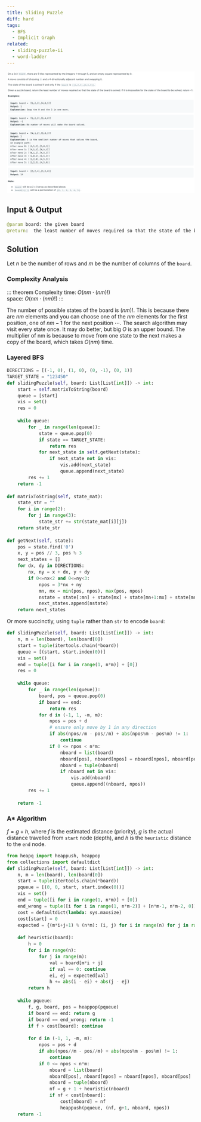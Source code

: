 ```yaml
---
title: Sliding Puzzle
diff: hard
tags:
  - BFS
  - Implicit Graph
related:
  - sliding-puzzle-ii
  - word-ladder
---
```


<img class="medium-zoom" src="/algo/sliding-puzzle.png" alt="https://leetcode.com/problems/sliding-puzzle">

## Input & Output

```py
@param board: the given board
@return:  the least number of moves required so that the state of the board is solved
```

## Solution

Let $n$ be the number of rows and $m$ be the number of columns of the `board`.

### Complexity Analysis

::: theorem Complexity
time: $O(nm \cdot (nm)!)$  
space: $O(nm \cdot (nm)!)$
:::

The number of possible states of the board is $(nm)!$. This is because there are $nm$ elements and you can choose one of the $nm$ elements for the first position, one of $nm-1$ for the next position $\cdots$.
The search algorithm may visit every state once. It may do better, but big $O$ is an upper bound.
The multiplier of nm is because to move from one state to the next makes a copy of the board, which takes $O(nm)$ time.

### Layered BFS

```py
DIRECTIONS = [(-1, 0), (1, 0), (0, -1), (0, 1)]
TARGET_STATE = "123450"
def slidingPuzzle(self, board: List[List[int]]) -> int:
    start = self.matrixToString(board)
    queue = [start]
    vis = set()
    res = 0

    while queue:
        for _ in range(len(queue)):
            state = queue.pop(0)
            if state == TARGET_STATE:
                return res
            for next_state in self.getNext(state):
                if next_state not in vis:
                    vis.add(next_state)
                    queue.append(next_state)
        res += 1
    return -1

def matrixToString(self, state_mat):
    state_str = ""
    for i in range(2):
        for j in range(3):
            state_str += str(state_mat[i][j])
    return state_str

def getNext(self, state):
    pos = state.find('0')
    x, y = pos // 3, pos % 3
    next_states = []
    for dx, dy in DIRECTIONS:
        nx, ny = x + dx, y + dy
        if 0<=nx<2 and 0<=ny<3:
            npos = 3*nx + ny
            mn, mx = min(pos, npos), max(pos, npos)
            nstate = state[:mn] + state[mx] + state[mn+1:mx] + state[mn] + state[mx+1:]
            next_states.append(nstate)
    return next_states
```

Or more succinctly, using `tuple` rather than `str` to encode `board`:

```py
def slidingPuzzle(self, board: List[List[int]]) -> int:
    n, m = len(board), len(board[0])
    start = tuple(itertools.chain(*board))
    queue = [(start, start.index(0))]
    vis = set()
    end = tuple([i for i in range(1, n*m)] + [0])
    res = 0

    while queue:
        for _ in range(len(queue)):
            board, pos = queue.pop(0)
            if board == end:
                return res
            for d in (-1, 1, -m, m):
                npos = pos + d
                # ensure only move by 1 in any direction
                if abs(npos//m - pos//m) + abs(npos%m - pos%m) != 1:
                    continue
                if 0 <= npos < n*m:
                    nboard = list(board)
                    nboard[pos], nboard[npos] = nboard[npos], nboard[pos]
                    nboard = tuple(nboard)
                    if nboard not in vis:
                        vis.add(nboard)
                        queue.append((nboard, npos))
        res += 1

    return -1
```

### A\* Algorithm

$f = g + h$, where $f$ is the estimated distance (priority), $g$ is the actual distance travelled from `start` node (depth), and $h$ is the `heuristic` distance to the `end` node.

```py
from heapq import heappush, heappop
from collections import defaultdict
def slidingPuzzle(self, board: List[List[int]]) -> int:
    n, m = len(board), len(board[0])
    start = tuple(itertools.chain(*board))
    pqueue = [(0, 0, start, start.index(0))]
    vis = set()
    end = tuple([i for i in range(1, n*m)] + [0])
    end_wrong = tuple([i for i in range(1, n*m-2)] + [n*m-1, n*m-2, 0])
    cost = defaultdict(lambda: sys.maxsize)
    cost[start] = 0
    expected = {(m*i+j+1) % (n*m): (i, j) for i in range(n) for j in range(m)}

    def heuristic(board):
        h = 0
        for i in range(n):
            for j in range(m):
                val = board[m*i + j]
                if val == 0: continue
                ei, ej = expected[val]
                h += abs(i - ei) + abs(j - ej)
        return h

    while pqueue:
        f, g, board, pos = heappop(pqueue)
        if board == end: return g
        if board == end_wrong: return -1
        if f > cost[board]: continue

        for d in (-1, 1, -m, m):
            npos = pos + d
            if abs(npos//m - pos//m) + abs(npos%m - pos%m) != 1:
                continue
            if 0 <= npos < n*m:
                nboard = list(board)
                nboard[pos], nboard[npos] = nboard[npos], nboard[pos]
                nboard = tuple(nboard)
                nf = g + 1 + heuristic(nboard)
                if nf < cost[nboard]:
                    cost[nboard] = nf
                    heappush(pqueue, (nf, g+1, nboard, npos))
    return -1
```
